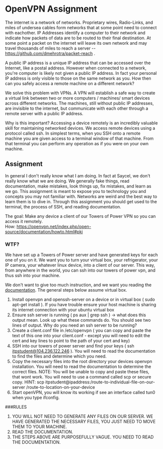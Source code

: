 # OpenVPN Assignment
The internet is a network of networks.  Proprietary wires, Radio-Links, and miles of undersea cables form networks that at some point need to connect with eachother.  IP Addresses identify a computer to their network and indicate how packets of data are to be routed to their final destination.  At some point a packet on the internet will leave its own network and may travel thousands of miles to reach a server -- https://github.com/dmehrotra/packet-reach .   

A public IP address is a unique IP address that can be accessed over the Internet, like a postal address. However when connected to a network, you're computer is likely not given a public IP address.  In fact your personal IP address is only visible to those on the same network as you.  How then can you safely access a remote machine on a different network?  

We solve this problem with VPNs. A VPN will establish a safe way to create a virtual link between two or more computers / machines/ smart devices across different networks. The machines, still without public IP addresses, are invisible to the internet, but communicate with each other through a remote server with a public IP address.  

Why is this important? Accessing a device remotely is an incredibly valuable skill for maintaining networked devices.  We access remote devices using a protocol called ssh. In simplest terms, when you SSH onto a remote machine you are given access to a terminal window of that machine.  From that terminal you can perform any operation as if you were on your own machine.  

## Assignment

In general I don't really know what I am doing. In fact at Saycel, we don't really know what we are doing. We generally fake things, read documentation, make mistakes, look things up, fix mistakes, and learn as we go. This assignment is meant to expose you to technology you and concepts you may not familiar with. Networks are weird and the best way to learn them is to dive in.  Through this assignment you should get used to the terminal, the process of SSH, and reading documentation. 

The goal:  Make any device a client of our Towers of Power VPN so you can access it remotely.  
How: https://openvpn.net/index.php/open-source/documentation/howto.html#pki

### WTF?
We have set up a Towers of Power server and have generated keys for each one of you on it. We want you to turn your virtual box, your refrigerator, your IP camera, your whatever linux device, into a client of our server. This way, from anywhere in the world, you can ssh into our towers of power vpn, and thus ssh into your machine.  

We don't want to give too much instruction, and we want you reading the [documentation](https://openvpn.net/index.php/open-source/documentation/howto.html). The general steps below assume virtual box.

1. Install openvpn and openssh-server on a device or in virtual box ( sudo apt-get install ). If you have trouble ensure your host machine is sharing its internet connection with your ubuntu virtual box 
2. Ensure ssh server is running ( ps aux | grep ssh ) -> what does this output mean.  Look up what these commands do. You should see two lines of output.  Why do you need an ssh server to be running?
4. Create a client.conf file in /etc/openvpn ( you can copy and paste the text of this one into your client.conf - except you will need to edit the cert and key lines to point to the path of your cert and key) 
5. SSH into our towers of power server and find your keys ( ssh itpstudent@104.236.122.246 ). You will need to read the documentation to find the files and determine which you need.   
6. Copy the necessary files into the root directory your devices openvpn installation. You will need to read the documentation to determine the correct files.  NOTE: You will be unable to copy and paste these files, that wont work.  You will need to use a command called scp or secure copy.  HINT: scp itpstudent@ipaddress:/route-to-individual-file-on-our-server /route-to-location-on-your-device
7. Start openVPN, you will know its working if see an interface called tun0 when you type ifconfig. 

###RULES

1. YOU WILL NOT NEED TO GENERATE ANY FILES ON OUR SERVER.  WE HAVE GENERATED THE NECESSARY FILES, YOU JUST NEED TO MOVE THEM TO YOUR MACHINE.  
2. READ THE DOCUMENTATION.
3.  THE STEPS ABOVE ARE PURPOSEFULLY VAGUE.  YOU NEED TO READ THE DOCUMENTATION.

